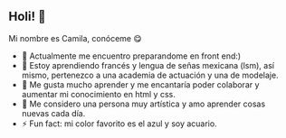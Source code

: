 ## Holi! 👋


Mi nombre es Camila, conóceme 😋

- 🔭 Actualmente me encuentro preparandome en front end:)
- 🌱 Estoy aprendiendo francés y lengua de señas mexicana (lsm), así mismo, pertenezco a una academia de actuación y una de modelaje.
- 👯 Me gusta mucho aprender y me encantaría poder colaborar y aumentar mi conocimiento en html y css.
- 💬 Me considero una persona muy artística y amo aprender cosas nuevas cada día.
- ⚡ Fun fact: mi color favorito es el azul y soy acuario.

